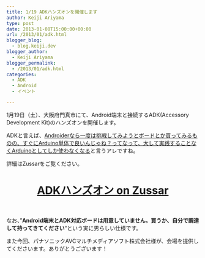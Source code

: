 ```yaml
---
title: 1/19 ADKハンズオンを開催します
author: Keiji Ariyama
type: post
date: 2013-01-08T15:00:00+00:00
url: /2013/01/adk.html
blogger_blog:
  - blog.keiji.dev
blogger_author:
  - Keiji Ariyama
blogger_permalink:
  - /2013/01/adk.html
categories:
  - ADK
  - Android
  - イベント

---
```

1月19日（土）、大阪府門真市にて、Android端末と接続するADK(Accessory Development Kit)のハンズオンを開催します。

ADKと言えば、<span style="text-decoration: underline;">Androiderなら一度は挑戦してみようとボードとか買ってみるものの、すぐにArduino単体で良いんじゃね？ってなって、大して実践することなくArduinoとしてしか使わなくなる</span>と言うアレですね。

詳細はZussarをご覧ください。

<h1 style="text-align: center;">
  <a href="http://www.zusaar.com/event/489057" target="_blank">ADKハンズオン on Zussar</a>
</h1>

&nbsp;

なお、&#8221;**Android端末とADK対応ボードは用意していません。買うか、自分で調達して持ってきてください**&#8220;という実に男らしい仕様です。

また今回、パナソニックAVCマルチメディアソフト株式会社様が、会場を提供してくださいます。ありがとうございます！

<div align="center">
</div>